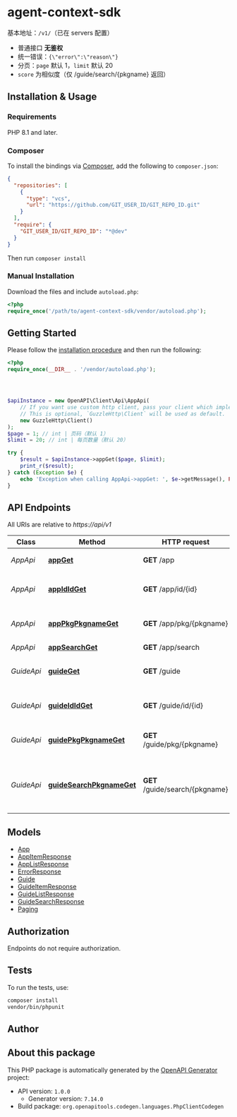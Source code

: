 # agent-context-sdk

基本地址：`/v1/`（已在 servers 配置）
- 普通接口 **无鉴权**
- 统一错误：`{\"error\":\"reason\"}`
- 分页：`page` 默认 1，`limit` 默认 20
- `score` 为相似度（仅 /guide/search/{pkgname} 返回）



## Installation & Usage

### Requirements

PHP 8.1 and later.

### Composer

To install the bindings via [Composer](https://getcomposer.org/), add the following to `composer.json`:

```json
{
  "repositories": [
    {
      "type": "vcs",
      "url": "https://github.com/GIT_USER_ID/GIT_REPO_ID.git"
    }
  ],
  "require": {
    "GIT_USER_ID/GIT_REPO_ID": "*@dev"
  }
}
```

Then run `composer install`

### Manual Installation

Download the files and include `autoload.php`:

```php
<?php
require_once('/path/to/agent-context-sdk/vendor/autoload.php');
```

## Getting Started

Please follow the [installation procedure](#installation--usage) and then run the following:

```php
<?php
require_once(__DIR__ . '/vendor/autoload.php');




$apiInstance = new OpenAPI\Client\Api\AppApi(
    // If you want use custom http client, pass your client which implements `GuzzleHttp\ClientInterface`.
    // This is optional, `GuzzleHttp\Client` will be used as default.
    new GuzzleHttp\Client()
);
$page = 1; // int | 页码（默认 1）
$limit = 20; // int | 每页数量（默认 20）

try {
    $result = $apiInstance->appGet($page, $limit);
    print_r($result);
} catch (Exception $e) {
    echo 'Exception when calling AppApi->appGet: ', $e->getMessage(), PHP_EOL;
}

```

## API Endpoints

All URIs are relative to *https://api/v1*

Class | Method | HTTP request | Description
------------ | ------------- | ------------- | -------------
*AppApi* | [**appGet**](docs/Api/AppApi.md#appget) | **GET** /app | 获取 app 列表
*AppApi* | [**appIdIdGet**](docs/Api/AppApi.md#appididget) | **GET** /app/id/{id} | 获取指定 app 信息（按 id）
*AppApi* | [**appPkgPkgnameGet**](docs/Api/AppApi.md#apppkgpkgnameget) | **GET** /app/pkg/{pkgname} | 获取指定 app 信息（按包名）
*AppApi* | [**appSearchGet**](docs/Api/AppApi.md#appsearchget) | **GET** /app/search | 搜索 app
*GuideApi* | [**guideGet**](docs/Api/GuideApi.md#guideget) | **GET** /guide | 获取 guide 列表（按关键词）
*GuideApi* | [**guideIdIdGet**](docs/Api/GuideApi.md#guideididget) | **GET** /guide/id/{id} | 获取指定 guide（按 id）
*GuideApi* | [**guidePkgPkgnameGet**](docs/Api/GuideApi.md#guidepkgpkgnameget) | **GET** /guide/pkg/{pkgname} | 获取某包名下的 guide 列表
*GuideApi* | [**guideSearchPkgnameGet**](docs/Api/GuideApi.md#guidesearchpkgnameget) | **GET** /guide/search/{pkgname} | 在指定包下根据关键词搜索 guide（词向量相似度）

## Models

- [App](docs/Model/App.md)
- [AppItemResponse](docs/Model/AppItemResponse.md)
- [AppListResponse](docs/Model/AppListResponse.md)
- [ErrorResponse](docs/Model/ErrorResponse.md)
- [Guide](docs/Model/Guide.md)
- [GuideItemResponse](docs/Model/GuideItemResponse.md)
- [GuideListResponse](docs/Model/GuideListResponse.md)
- [GuideSearchResponse](docs/Model/GuideSearchResponse.md)
- [Paging](docs/Model/Paging.md)

## Authorization
Endpoints do not require authorization.

## Tests

To run the tests, use:

```bash
composer install
vendor/bin/phpunit
```

## Author



## About this package

This PHP package is automatically generated by the [OpenAPI Generator](https://openapi-generator.tech) project:

- API version: `1.0.0`
    - Generator version: `7.14.0`
- Build package: `org.openapitools.codegen.languages.PhpClientCodegen`
